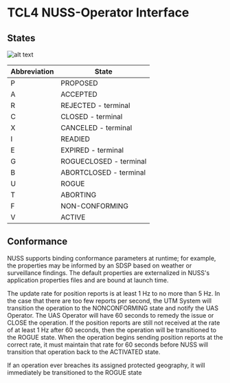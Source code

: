 # TCL4 NUSS-Operator Interface
## States


![alt text](https://raw.githubusercontent.com/nasa/utm-apis/v4-draft/nuss-operator-api/images/tcl4states.png "TCL4 FSM")


Abbreviation | State
------------ | -------------
 P  | PROPOSED
 A  |  ACCEPTED   
 R  | REJECTED - terminal
 C   | CLOSED  - terminal
 X   | CANCELED  - terminal
 I   | READIED   
 E   | EXPIRED  - terminal
 G   | ROGUECLOSED  - terminal
 B   | ABORTCLOSED - terminal
 U  | ROGUE
 T  | ABORTING
 F  | NON-CONFORMING
 V  | ACTIVE

## Conformance

NUSS supports binding conformance parameters at runtime; for example, the properties may be informed by an SDSP based on weather or surveillance findings. The default properties are externalized in NUSS's application properties files and are bound at launch time.

The update rate for position reports is at least 1 Hz to no more than 5 Hz. In the case that there are too few reports per second, the UTM System will transition the operation to the NONCONFORMING state and notify the UAS Operator. The UAS Operator will have 60 seconds to remedy the issue or CLOSE the operation. If the position reports are still not received at the rate of at least 1 Hz after 60 seconds, then the operation will be transitioned to the ROGUE state. When the operation begins sending position reports at the correct rate, it must maintain that rate for 60 seconds before NUSS will transition that operation back to the ACTIVATED state.

If an operation ever breaches its assigned protected geography, it will immediately be transitioned to the ROGUE state
